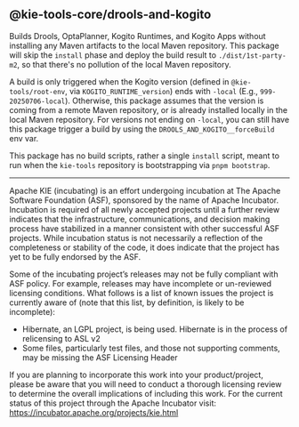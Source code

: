 <!--
   Licensed to the Apache Software Foundation (ASF) under one
   or more contributor license agreements.  See the NOTICE file
   distributed with this work for additional information
   regarding copyright ownership.  The ASF licenses this file
   to you under the Apache License, Version 2.0 (the
   "License"); you may not use this file except in compliance
   with the License.  You may obtain a copy of the License at
     http://www.apache.org/licenses/LICENSE-2.0
   Unless required by applicable law or agreed to in writing,
   software distributed under the License is distributed on an
   "AS IS" BASIS, WITHOUT WARRANTIES OR CONDITIONS OF ANY
   KIND, either express or implied.  See the License for the
   specific language governing permissions and limitations
   under the License.
-->

## @kie-tools-core/drools-and-kogito

Builds Drools, OptaPlanner, Kogito Runtimes, and Kogito Apps without installing any Maven artifacts to the local Maven repository. This package will skip the `install` phase and deploy the build result to `./dist/1st-party-m2`, so that there's no pollution of the local Maven repository.

A build is only triggered when the Kogito version (defined in `@kie-tools/root-env`, via `KOGITO_RUNTIME_version`) ends with `-local` (E.g., `999-20250706-local`). Otherwise, this package assumes that the version is coming from a remote Maven repository, or is already installed locally in the local Maven repository. For versions not ending on `-local`, you can still have this package trigger a build by using the `DROOLS_AND_KOGITO__forceBuild` env var.

This package has no build scripts, rather a single `install` script, meant to run when the `kie-tools` repository is bootstrapping via `pnpm bootstrap`.

---

Apache KIE (incubating) is an effort undergoing incubation at The Apache Software
Foundation (ASF), sponsored by the name of Apache Incubator. Incubation is
required of all newly accepted projects until a further review indicates that
the infrastructure, communications, and decision making process have stabilized
in a manner consistent with other successful ASF projects. While incubation
status is not necessarily a reflection of the completeness or stability of the
code, it does indicate that the project has yet to be fully endorsed by the ASF.

Some of the incubating project’s releases may not be fully compliant with ASF
policy. For example, releases may have incomplete or un-reviewed licensing
conditions. What follows is a list of known issues the project is currently
aware of (note that this list, by definition, is likely to be incomplete):

- Hibernate, an LGPL project, is being used. Hibernate is in the process of
  relicensing to ASL v2
- Some files, particularly test files, and those not supporting comments, may
  be missing the ASF Licensing Header

If you are planning to incorporate this work into your product/project, please
be aware that you will need to conduct a thorough licensing review to determine
the overall implications of including this work. For the current status of this
project through the Apache Incubator visit:
https://incubator.apache.org/projects/kie.html
